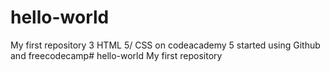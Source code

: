 # hello-world
My first repository
3
HTML 5/ CSS on codeacademy
5
started using Github and freecodecamp# hello-world
My first repository
